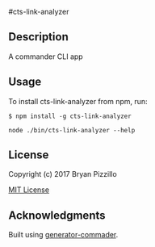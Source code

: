 #cts-link-analyzer

## Description

A commander CLI app

## Usage

To install cts-link-analyzer from npm, run:

```
$ npm install -g cts-link-analyzer
```

```node ./bin/cts-link-analyzer --help```

## License

Copyright (c) 2017 Bryan Pizzillo

[MIT License](http://en.wikipedia.org/wiki/MIT_License)

## Acknowledgments

Built using [generator-commader](https://github.com/Hypercubed/generator-commander).
